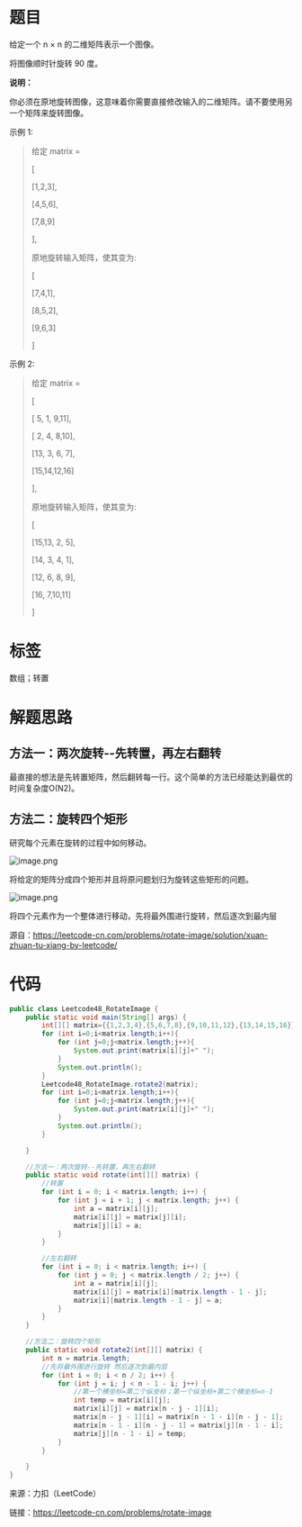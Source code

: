 # 题目

给定一个 n × n 的二维矩阵表示一个图像。

将图像顺时针旋转 90 度。

**说明：**

你必须在原地旋转图像，这意味着你需要直接修改输入的二维矩阵。请不要使用另一个矩阵来旋转图像。



示例 1:

> 给定 matrix = 
>
> [
>
>   [1,2,3],
>
>  [4,5,6],
>
> [7,8,9]
>
> ],
>
> 原地旋转输入矩阵，使其变为:
>
> [
>
>   [7,4,1],
>
>   [8,5,2],
>
>   [9,6,3]
>
> ]

示例 2:



> 给定 matrix =
>
> [
>
>   [ 5, 1, 9,11],
>
>   [ 2, 4, 8,10],
>
>   [13, 3, 6, 7],
>
>   [15,14,12,16]
>
> ], 
>
> 原地旋转输入矩阵，使其变为:
>
> [
>
>   [15,13, 2, 5],
>
>   [14, 3, 4, 1],
>
>   [12, 6, 8, 9],
>
>   [16, 7,10,11]
>
> ]



# 标签

数组；转置

# 解题思路

## 方法一：两次旋转--先转置，再左右翻转

最直接的想法是先转置矩阵，然后翻转每一行。这个简单的方法已经能达到最优的时间复杂度O(N2)。

## 方法二：旋转四个矩形

研究每个元素在旋转的过程中如何移动。

![image.png](https://cdn.nlark.com/yuque/0/2020/png/2979410/1608037045932-1bee2b60-61c5-4b22-a2a7-f03af907443c.png)

将给定的矩阵分成四个矩形并且将原问题划归为旋转这些矩形的问题。

![image.png](https://cdn.nlark.com/yuque/0/2020/png/2979410/1608037066993-391dd5b6-3ce2-48c5-a2f7-92ed3955f2ca.png)

将四个元素作为一个整体进行移动，先将最外围进行旋转，然后逐次到最内层

源自：https://leetcode-cn.com/problems/rotate-image/solution/xuan-zhuan-tu-xiang-by-leetcode/

# 代码

```java
public class Leetcode48_RotateImage {
    public static void main(String[] args) {
        int[][] matrix={{1,2,3,4},{5,6,7,8},{9,10,11,12},{13,14,15,16}};
        for (int i=0;i<matrix.length;i++){
            for (int j=0;j<matrix.length;j++){
                System.out.print(matrix[i][j]+" ");
            }
            System.out.println();
        }
        Leetcode48_RotateImage.rotate2(matrix);
        for (int i=0;i<matrix.length;i++){
            for (int j=0;j<matrix.length;j++){
                System.out.print(matrix[i][j]+" ");
            }
            System.out.println();
        }

    }

    //方法一：两次旋转--先转置，再左右翻转
    public static void rotate(int[][] matrix) {
        //转置
        for (int i = 0; i < matrix.length; i++) {
            for (int j = i + 1; j < matrix.length; j++) {
                int a = matrix[i][j];
                matrix[i][j] = matrix[j][i];
                matrix[j][i] = a;
            }
        }

        //左右翻转
        for (int i = 0; i < matrix.length; i++) {
            for (int j = 0; j < matrix.length / 2; j++) {
                int a = matrix[i][j];
                matrix[i][j] = matrix[i][matrix.length - 1 - j];
                matrix[i][matrix.length - 1 - j] = a;
            }
        }
    }

    //方法二：旋转四个矩形
    public static void rotate2(int[][] matrix) {
        int n = matrix.length;
        //先将最外围进行旋转 然后逐次到最内层
        for (int i = 0; i < n / 2; i++) {
            for (int j = i; j < n - 1 - i; j++) {
                //第一个横坐标=第二个纵坐标；第一个纵坐标+第二个横坐标=n-1
                int temp = matrix[i][j];
                matrix[i][j] = matrix[n - j - 1][i];
                matrix[n - j - 1][i] = matrix[n - 1 - i][n - j - 1];
                matrix[n - 1 - i][n - j - 1] = matrix[j][n - 1 - i];
                matrix[j][n - 1 - i] = temp;
            }
        }

    }
}
```



来源：力扣（LeetCode）

链接：https://leetcode-cn.com/problems/rotate-image